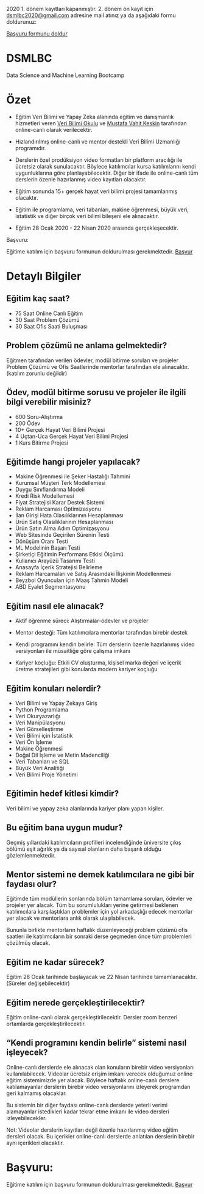2020 1. dönem kayıtları kapanmıştır. 2. dönem ön kayıt için dsmlbc2020@gmail.com adresine mail atınız ya da aşağıdaki formu doldurunuz:

[Başvuru formunu doldur](https://docs.google.com/forms/d/e/1FAIpQLScXBuvPeOnoXrqZ8UpvmCrU4AkkVS73EZQsKUJ6oX5EBuZx-w/viewform?usp=sf_link)




# DSMLBC
Data Science and Machine Learning Bootcamp

# Özet 

- Eğitim Veri Bilimi ve Yapay Zeka alanında eğitim ve danışmanlık hizmetleri veren [Veri Bilimi Okulu](https://www.veribilimiokulu.com) ve [Mustafa Vahit Keskin](https://www.linkedin.com/in/mvahitkeskin/) tarafından online-canlı olarak verilecektir.

- Hızlandırılmış online-canlı ve mentor destekli Veri Bilimi Uzmanlığı programıdır.

- Derslerin özel prodüksiyon video formatları bir platform aracılığı ile ücretsiz olarak sunulacaktır. Böylece katılımcılar kursa katılımlarını kendi uygunluklarına göre planlayabilecektir. Diğer bir ifade ile online-canlı tüm derslerin özenle hazırlanmış video kayıtları olacaktır.

- Eğitim sonunda 15+ gerçek hayat veri bilimi projesi tamamlanmış olacaktır.

- Eğitim ile programlama, veri tabanları, makine öğrenmesi, büyük veri, istatistik ve diğer birçok veri bilimi bileşeni ele alınacaktır.

- Eğitim 28 Ocak 2020 - 22 Nisan 2020 arasında gerçekleşecektir. 

Başvuru:

Eğitime katılım için başvuru formunun doldurulması gerekmektedir. [Başvur](https://docs.google.com/forms/d/e/1FAIpQLScXBuvPeOnoXrqZ8UpvmCrU4AkkVS73EZQsKUJ6oX5EBuZx-w/viewform?usp=sf_link)


# Detaylı Bilgiler

## Eğitim kaç saat? 

- 75 Saat Online Canlı Eğitim
- 30 Saat Problem Çözümü
- 30 Saat Ofis Saati Buluşması

## Problem çözümü ne anlama gelmektedir?

Eğitmen tarafından verilen ödevler, modül bitirme soruları ve projeler Problem Çözümü ve Ofis Saatlerinde mentorlar tarafından ele alınacaktır. (katılım zorunlu değildir)

## Ödev, modül bitirme sorusu ve projeler ile ilgili bilgi verebilir misiniz?

- 600 Soru-Alıştırma
- 200 Ödev
- 10+ Gerçek Hayat Veri Bilimi Projesi
- 4 Uçtan-Uca Gerçek Hayat Veri Bilimi Projesi
- 1 Kurs Bitirme Projesi

## Eğitimde hangi projeler yapılacak?

- Makine Öğrenmesi ile Şeker Hastalığı Tahmini
- Kurumsal Müşteri Terk Modellemesi
- Duygu Sınıflandırma Modeli
- Kredi Risk Modellemesi
- Fiyat Stratejisi Karar Destek Sistemi
- Reklam Harcaması Optimizasyonu
- İlan Girişi Hata Olasılıklarının Hesaplanması
- Ürün Satış Olasılıklarının Hesaplanması
- Ürün Satın Alma Adım Optimizasyonu
- Web Sitesinde Geçirilen Sürenin Testi
- Dönüşüm Oranı Testi
- ML Modelinin Başarı Testi
- Şirketiçi Eğitimin Performans Etkisi Ölçümü
- Kullanıcı Arayüzü Tasarımı Testi
- Anasayfa İçerik Stratejisi Belirleme
- Reklam Harcamaları ve Satış Arasındaki İlişkinin Modellenmesi 
- Beyzbol Oyuncuları için Maaş Tahmin Modeli
- ABD Eyalet Segmentasyonu


## Eğitim nasıl ele alınacak?

- Aktif öğrenme süreci: Alıştırmalar-ödevler ve projeler

- Mentor desteği: Tüm katılımcılara mentorlar tarafından birebir destek 

- Kendi programını kendin belirle: Tüm derslerin özenle hazırlanmış
  video versiyonları ile müsaitliğe göre çalışma imkanı

- Kariyer koçluğu: Etkili CV oluşturma, kişisel marka değeri ve
içerik üretme stratejileri gibi konularda modern kariyer koçluğu


## Eğitim konuları nelerdir?

* Veri Bilimi ve Yapay Zekaya Giriş
* Python Programlama
* Veri Okuryazarlığı
* Veri Manipülasyonu
* Veri Görselleştirme
* Veri Bilimi için İstatistik
* Veri Ön İşleme
* Makine Öğrenmesi
* Doğal Dil İşleme ve Metin Madenciliği
* Veri Tabanları ve SQL 
* Büyük Veri Analitiği
* Veri Bilimi Proje Yönetimi

## Eğitimin hedef kitlesi kimdir?

Veri bilimi ve yapay zeka alanlarında kariyer planı yapan kişiler.

## Bu eğitim bana uygun mudur?

Geçmiş yıllardaki katılımcıların profilleri incelendiğinde üniversite çıkış bölümü eşit ağırlık ya da sayısal olanların daha başarılı olduğu gözlemlenmektedir. 

## Mentor sistemi ne demek katılımcılara ne gibi bir faydası olur?

Eğitimde tüm modüllerin sonlarında bölüm tamamlama soruları, ödevler ve projeler yer alacak. Tüm bu sorumlulukları yerine getirmesi beklenen katılımcılara karşılaştıkları problemler için yol arkadaşlığı edecek mentorlar yer alacak ve mentorlara anlık olarak ulaşılabilecek.

Bununla birlikte mentorların haftalık düzenleyeceği problem çözümü ofis saatleri ile katılımcıların bir sonraki derse geçmeden önce tüm problemleri çözülmüş olacak.

## Eğitim ne kadar sürecek?

Eğitim 28 Ocak tarihinde başlayacak ve 22 Nisan tarihinde tamamlanacaktır. (Süreler değişebilecektir)

## Eğitim nerede gerçekleştirilecektir?

Eğitim online-canlı olarak gerçekleştirilecektir. Dersler zoom benzeri ortamlarda gerçekleştirilecektir.


## “Kendi programını kendin belirle” sistemi nasıl işleyecek?

Online-canlı derslerde ele alınacak olan konuların birebir video versiyonları kullanılabilecek. Videolar ücretsiz erişim imkanı verecek olduğumuz online eğitim sistemimizde yer alacak. Böylece haftalık online-canlı derslere katılamayanlar derslerin birebir video versiyonlarını izleyerek programdan geri kalmamış olacaklar.

Bu sistemin bir diğer faydası online-canlı derslerde yeterli verimi alamayanlar istedikleri kadar tekrar etme imkanı ile video dersleri izleyebilecekler.

Not: Videolar derslerin kayıtları değil özenle hazırlanmış video eğitim dersleri olacak. Bu içerikler online-canlı derslerde anlatılan derslerin birebir aynı içerikleri olacaktır.


# Başvuru:

Eğitime katılım için başvuru formunun doldurulması gerekmektedir. [Başvur](https://docs.google.com/forms/d/e/1FAIpQLScXBuvPeOnoXrqZ8UpvmCrU4AkkVS73EZQsKUJ6oX5EBuZx-w/viewform?usp=sf_link)

